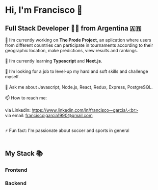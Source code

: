# Hi, I'm Francisco 👋 
## Full Stack Developer :man_technologist: from Argentina :argentina:

🔭 I’m currently working on **The Prode Project**, an aplication where users from different countries can participate in tournaments according to their        geographic location, make predictions, view results and rankings.<br><br>
🌱 I’m currently learning **Typescript** and **Next.js**.<br><br>
👯 I’m looking for a job to level-up my hard and soft skills and challenge myself.<br><br>
💬 Ask me about Javascript, Node.js, React, Redux, Express, PostgreSQL. <br><br>
📫 How to reach me:<br><br>
      via LinkedIn: https://www.linkedin.com/in/francisco--garcia/.<br><br>
      via email: franciscojgarcia1990@gmail.com<br><br>

⚡ Fun fact: I'm passionate about soccer and sports in general <br><br>


## My Stack :books: <br>

### Frontend <br>

### Backend <br> 
